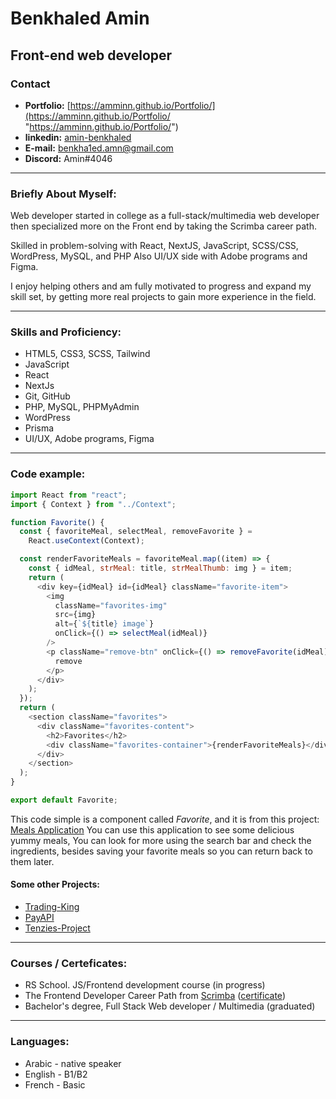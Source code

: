 # Benkhaled Amin

## Front-end web developer

### Contact

- **Portfolio:** [https://amminn.github.io/Portfolio/](https://amminn.github.io/Portfolio/ "https://amminn.github.io/Portfolio/")
- **linkedin:** [amin-benkhaled](https://www.linkedin.com/in/amin-benkhaled-3140641b5/ "amin-benkhaled")
- **E-mail:** benkha1ed.amn@gmail.com
- **Discord:** Amin#4046

---

### Briefly About Myself:

Web developer started in college as a full-stack/multimedia web developer then specialized more on the Front end by taking the Scrimba career path.

Skilled in problem-solving with React, NextJS, JavaScript, SCSS/CSS, WordPress, MySQL, and PHP Also UI/UX side with Adobe programs and Figma.

I enjoy helping others and am fully motivated to progress and expand my skill set, by getting more real projects to gain more experience in the field.

---

### Skills and Proficiency:

- HTML5, CSS3, SCSS, Tailwind
- JavaScript
- React
- NextJs
- Git, GitHub
- PHP, MySQL, PHPMyAdmin
- WordPress
- Prisma
- UI/UX, Adobe programs, Figma

---

### Code example:

```js
import React from "react";
import { Context } from "../Context";

function Favorite() {
  const { favoriteMeal, selectMeal, removeFavorite } =
    React.useContext(Context);

  const renderFavoriteMeals = favoriteMeal.map((item) => {
    const { idMeal, strMeal: title, strMealThumb: img } = item;
    return (
      <div key={idMeal} id={idMeal} className="favorite-item">
        <img
          className="favorites-img"
          src={img}
          alt={`${title} image`}
          onClick={() => selectMeal(idMeal)}
        />
        <p className="remove-btn" onClick={() => removeFavorite(idMeal)}>
          remove
        </p>
      </div>
    );
  });
  return (
    <section className="favorites">
      <div className="favorites-content">
        <h2>Favorites</h2>
        <div className="favorites-container">{renderFavoriteMeals}</div>
      </div>
    </section>
  );
}

export default Favorite;
```

This code simple is a component called _Favorite_, and it is from this project: [Meals Application](https://amminn.github.io/meals-application/ "meals application")
You can use this application to see some delicious yummy meals, You can look for more using the search bar and check the ingredients, besides saving your favorite meals so you can return back to them later.

#### Some other Projects:

- [Trading-King](https://amminn.github.io/trading-king/ "Trading-King")
- [PayAPI](https://amminn.github.io/payapi/ "PayAPI")
- [Tenzies-Project](https://amminn.github.io/Tenzies-Project/ "Tenzies-Project")

---

### Courses / Certeficates:

- RS School. JS/Frontend development course (in progress)
- The Frontend Developer Career Path from [Scrimba](https://scrimba.com/ "Scrimba") ([certificate](https://scrimba.com/certificate/u6WER6Tr/gfrontend "certificate"))
- Bachelor's degree, Full Stack Web developer / Multimedia (graduated)

---

### Languages:

- Arabic - native speaker
- English - B1/B2
- French - Basic
